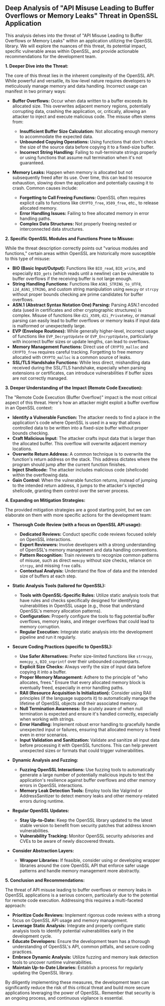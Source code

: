 ## Deep Analysis of "API Misuse Leading to Buffer Overflows or Memory Leaks" Threat in OpenSSL Application

This analysis delves into the threat of "API Misuse Leading to Buffer Overflows or Memory Leaks" within an application utilizing the OpenSSL library. We will explore the nuances of this threat, its potential impact, specific vulnerable areas within OpenSSL, and provide actionable recommendations for the development team.

**1. Deeper Dive into the Threat:**

The core of this threat lies in the inherent complexity of the OpenSSL API. While powerful and versatile, its low-level nature requires developers to meticulously manage memory and data handling. Incorrect usage can manifest in two primary ways:

* **Buffer Overflows:** Occur when data written to a buffer exceeds its allocated size. This overwrites adjacent memory regions, potentially corrupting data, crashing the application, or, critically, allowing an attacker to inject and execute malicious code. The misuse often stems from:
    * **Insufficient Buffer Size Calculation:**  Not allocating enough memory to accommodate the expected data.
    * **Unbounded Copying Operations:** Using functions that don't check the size of the source data before copying it to a fixed-size buffer.
    * **Incorrect String Handling:**  Failing to null-terminate strings properly or using functions that assume null termination when it's not guaranteed.

* **Memory Leaks:**  Happen when memory is allocated but not subsequently freed after its use. Over time, this can lead to resource exhaustion, slowing down the application and potentially causing it to crash. Common causes include:
    * **Forgetting to Call Freeing Functions:**  OpenSSL often requires explicit calls to functions like `CRYPTO_free`, `X509_free`, etc., to release allocated memory.
    * **Error Handling Issues:**  Failing to free allocated memory in error handling paths.
    * **Complex Data Structures:**  Not properly freeing nested or interconnected data structures.

**2. Specific OpenSSL Modules and Functions Prone to Misuse:**

While the threat description correctly points out "various modules and functions," certain areas within OpenSSL are historically more susceptible to this type of misuse:

* **BIO (Basic Input/Output):** Functions like `BIO_read`, `BIO_write`, and especially `BIO_gets` (which reads until a newline) can be vulnerable to buffer overflows if the receiving buffer is not large enough.
* **String Handling Functions:**  Functions like `ASN1_STRING_to_UTF8`, `i2d_ASN1_STRING`, and custom string manipulation using `memcpy` or `strcpy` without proper bounds checking are prime candidates for buffer overflows.
* **ASN.1 (Abstract Syntax Notation One) Parsing:**  Parsing ASN.1 encoded data (used in certificates and other cryptographic structures) is complex. Misuse of functions like `d2i_X509`, `d2i_PrivateKey`, or manual parsing can easily lead to buffer overflows or memory leaks if input data is malformed or unexpectedly large.
* **EVP (Envelope Routines):** While generally higher-level, incorrect usage of functions like `EVP_DecryptUpdate` or `EVP_EncryptUpdate`, particularly with incorrect buffer sizes or update lengths, can lead to overflows.
* **Memory Management Functions:**  Direct use of `CRYPTO_malloc` and `CRYPTO_free` requires careful tracking. Forgetting to free memory allocated with `CRYPTO_malloc` is a common source of leaks.
* **SSL/TLS Handshake Functions:**  While less direct, mishandling data received during the SSL/TLS handshake, especially when parsing extensions or certificates, can introduce vulnerabilities if buffer sizes are not correctly managed.

**3. Deeper Understanding of the Impact (Remote Code Execution):**

The "Remote Code Execution (Buffer Overflow)" impact is the most critical aspect of this threat. Here's how an attacker might exploit a buffer overflow in an OpenSSL context:

* **Identify a Vulnerable Function:** The attacker needs to find a place in the application's code where OpenSSL is used in a way that allows controlled data to be written into a fixed-size buffer without proper bounds checking.
* **Craft Malicious Input:** The attacker crafts input data that is larger than the allocated buffer. This overflow will overwrite adjacent memory locations.
* **Overwrite Return Address:** A common technique is to overwrite the function's return address on the stack. This address dictates where the program should jump after the current function finishes.
* **Inject Shellcode:** The attacker includes malicious code (shellcode) within the overflowing data.
* **Gain Control:** When the vulnerable function returns, instead of jumping to the intended return address, it jumps to the attacker's injected shellcode, granting them control over the server process.

**4. Expanding on Mitigation Strategies:**

The provided mitigation strategies are a good starting point, but we can elaborate on them with more specific actions for the development team:

* **Thorough Code Review (with a focus on OpenSSL API usage):**
    * **Dedicated Reviews:**  Conduct specific code reviews focused solely on OpenSSL interactions.
    * **Expert Reviewers:**  Involve developers with a strong understanding of OpenSSL's memory management and data handling conventions.
    * **Pattern Recognition:**  Train reviewers to recognize common patterns of misuse, such as direct `memcpy` without size checks, reliance on `strcpy`, and missing `free` calls.
    * **Contextual Analysis:**  Understand the flow of data and the intended size of buffers at each step.

* **Static Analysis Tools (tailored for OpenSSL):**
    * **Tools with OpenSSL-Specific Rules:** Utilize static analysis tools that have rules and checks specifically designed for identifying vulnerabilities in OpenSSL usage (e.g., those that understand OpenSSL's memory allocation patterns).
    * **Configuration:**  Properly configure the tools to flag potential buffer overflows, memory leaks, and integer overflows that could lead to memory corruption.
    * **Regular Execution:**  Integrate static analysis into the development pipeline and run it regularly.

* **Secure Coding Practices (specific to OpenSSL):**
    * **Use Safer Alternatives:**  Prefer size-limited functions like `strncpy`, `memcpy_s`, `BIO_snprintf` over their unbounded counterparts.
    * **Explicit Size Checks:**  Always verify the size of input data before copying it into a buffer.
    * **Proper Memory Management:**  Adhere to the principle of "who allocates, frees." Ensure that every allocated memory block is eventually freed, especially in error handling paths.
    * **RAII (Resource Acquisition Is Initialization):**  Consider using RAII principles (if the language supports it) to automatically manage the lifetime of OpenSSL objects and their associated memory.
    * **Null Termination Awareness:**  Be acutely aware of when null termination is expected and ensure it's handled correctly, especially when working with strings.
    * **Error Handling:**  Implement robust error handling to gracefully handle unexpected input or failures, ensuring that allocated memory is freed even in error scenarios.
    * **Input Validation and Sanitization:**  Validate and sanitize all input data before processing it with OpenSSL functions. This can help prevent unexpected sizes or formats that could trigger vulnerabilities.

* **Dynamic Analysis and Fuzzing:**
    * **Fuzzing OpenSSL Interactions:** Use fuzzing tools to automatically generate a large number of potentially malicious inputs to test the application's resilience against buffer overflows and other memory errors in OpenSSL interactions.
    * **Memory Leak Detection Tools:** Employ tools like Valgrind or AddressSanitizer to detect memory leaks and other memory-related errors during runtime.

* **Regular OpenSSL Updates:**
    * **Stay Up-to-Date:**  Keep the OpenSSL library updated to the latest stable version to benefit from security patches that address known vulnerabilities.
    * **Vulnerability Tracking:**  Monitor OpenSSL security advisories and CVEs to be aware of newly discovered threats.

* **Consider Abstraction Layers:**
    * **Wrapper Libraries:**  If feasible, consider using or developing wrapper libraries around the core OpenSSL API that enforce safer usage patterns and handle memory management more abstractly.

**5. Conclusion and Recommendations:**

The threat of API misuse leading to buffer overflows or memory leaks in OpenSSL applications is a serious concern, particularly due to the potential for remote code execution. Addressing this requires a multi-faceted approach:

* **Prioritize Code Reviews:**  Implement rigorous code reviews with a strong focus on OpenSSL API usage and memory management.
* **Leverage Static Analysis:** Integrate and properly configure static analysis tools to identify potential vulnerabilities early in the development cycle.
* **Educate Developers:**  Ensure the development team has a thorough understanding of OpenSSL's API, common pitfalls, and secure coding practices.
* **Embrace Dynamic Analysis:**  Utilize fuzzing and memory leak detection tools to uncover runtime vulnerabilities.
* **Maintain Up-to-Date Libraries:**  Establish a process for regularly updating the OpenSSL library.

By diligently implementing these measures, the development team can significantly reduce the risk of this critical threat and build more secure applications leveraging the power of OpenSSL. Remember that security is an ongoing process, and continuous vigilance is essential.
